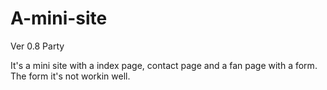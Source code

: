 # A-mini-site
Ver 0.8 Party

It's a mini site with a index page, contact page and a fan page with a form. The form it's not workin well.
